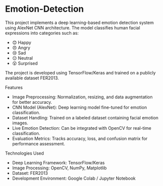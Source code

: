 # Emotion-Detection
This project implements a deep learning-based emotion detection system using AlexNet CNN architecture. The model classifies human facial expressions into categories such as:
- 😊 Happy
- 😠 Angry
- 😢 Sad
- 😐 Neutral
- 😲 Surprised

The project is developed using TensorFlow/Keras and trained on a publicly available dataset  FER2013.


Features
- Image Preprocessing: Normalization, resizing, and data augmentation for better accuracy.  
- CNN Model (AlexNet): Deep learning model fine-tuned for emotion classification.  
- Dataset Handling: Trained on a labeled dataset containing facial emotion images.  
- Live Emotion Detection: Can be integrated with OpenCV for real-time classification.  
- Evaluation Metrics: Tracks accuracy, loss, and confusion matrix for performance assessment.


Technologies Used
- Deep Learning Framework: TensorFlow/Keras 
- Image Processing: OpenCV, NumPy, Matplotlib
- Dataset: FER2013 
- Development Environment: Google Colab / Jupyter Notebook
